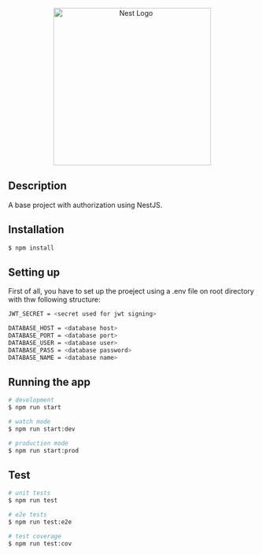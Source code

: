 <p align="center">
  <a href="http://nestjs.com/" target="blank"><img src="https://nestjs.com/img/logo_text.svg" width="320" alt="Nest Logo" /></a>
</p>

## Description

A base project with authorization using NestJS.

## Installation

```bash
$ npm install
```

## Setting up

First of all, you have to set up the proeject using a .env file on root directory with thw following structure:
```bash
JWT_SECRET = <secret used for jwt signing>

DATABASE_HOST = <database host>
DATABASE_PORT = <database port>
DATABASE_USER = <database user>
DATABASE_PASS = <database password>
DATABASE_NAME = <database name>
```

## Running the app

```bash
# development
$ npm run start

# watch mode
$ npm run start:dev

# production mode
$ npm run start:prod
```

## Test

```bash
# unit tests
$ npm run test

# e2e tests
$ npm run test:e2e

# test coverage
$ npm run test:cov
```
